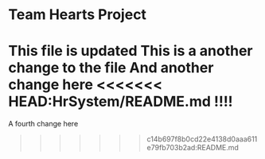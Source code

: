 # Team Hearts Project

This file is updated
This is a another change to the file
And another change here
<<<<<<< HEAD:HrSystem/README.md
!!!!
=======
A fourth change here
>>>>>>> c14b697f8b0cd22e4138d0aaa611e79fb703b2ad:README.md
